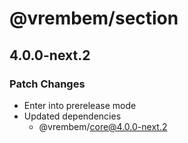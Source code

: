 # @vrembem/section

## 4.0.0-next.2

### Patch Changes

- Enter into prerelease mode
- Updated dependencies
  - @vrembem/core@4.0.0-next.2
